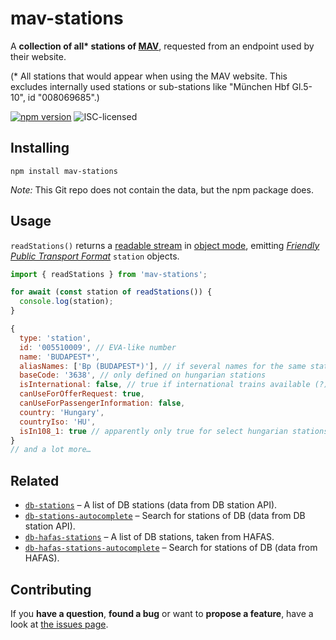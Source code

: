 # mav-stations

A **collection of all\* stations of [MAV](https:/https://jegy.mav.hu/)**, requested from an endpoint used by their website.

(\* All stations that would appear when using the MAV website. This excludes internally used stations or sub-stations like "München Hbf Gl.5-10", id "008069685".)

[![npm version](https://img.shields.io/npm/v/mav-stations.svg)](https://www.npmjs.com/package/mav-stations)
![ISC-licensed](https://img.shields.io/github/license/martinlangbecker/mav-stations.svg)

## Installing

```shell
npm install mav-stations
```

_Note:_ This Git repo does not contain the data, but the npm package does.

## Usage

`readStations()` returns a [readable stream](https://nodejs.org/api/stream.html#stream_class_stream_readable) in [object mode](https://nodejs.org/api/stream.html#stream_object_mode), emitting [_Friendly Public Transport Format_](https://github.com/public-transport/friendly-public-transport-format) `station` objects.

```js
import { readStations } from 'mav-stations';

for await (const station of readStations()) {
  console.log(station);
}
```

```js
{
  type: 'station',
  id: '005510009', // EVA-like number
  name: 'BUDAPEST*',
  aliasNames: ['Bp (BUDAPEST*)'], // if several names for the same station exist
  baseCode: '3638', // only defined on hungarian stations
  isInternational: false, // true if international trains available (?)
  canUseForOfferRequest: true,
  canUseForPassengerInformation: false,
  country: 'Hungary',
  countryIso: 'HU',
  isIn108_1: true // apparently only true for select hungarian stations
}
// and a lot more…
```

## Related

<!-- - [`mav-stations-autocomplete`](https://github.com/martinlangbecker/mav-stations-autocomplete#mav-stations-autocomplete) – Search for stations of MAV (data from MAV station API). -->

- [`db-stations`](https://github.com/derhuerst/db-stations#db-stations) – A list of DB stations (data from DB station API).
- [`db-stations-autocomplete`](https://github.com/derhuerst/db-stations-autocomplete#db-stations-autocomplete) – Search for stations of DB (data from DB station API).
- [`db-hafas-stations`](https://github.com/derhuerst/db-hafas-stations#db-hafas-stations) – A list of DB stations, taken from HAFAS.
- [`db-hafas-stations-autocomplete`](https://github.com/derhuerst/db-hafas-stations-autocomplete#db-stations-autocomplete) – Search for stations of DB (data from HAFAS).

## Contributing

If you **have a question**, **found a bug** or want to **propose a feature**, have a look at [the issues page](https://github.com/martinlangbecker/mav-stations/issues).

